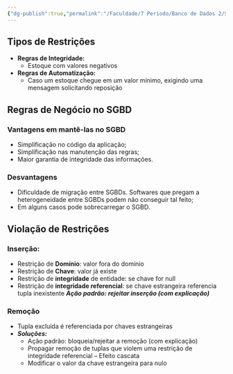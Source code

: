 ```yaml
---
{"dg-publish":true,"permalink":"/Faculdade/7 Periodo/Banco de Dados 2/Sub-Notes/Regras de Negócio/","tags":["BD"],"created":"2024-03-07T10:08:52.657-03:00"}
---
```


## Tipos de Restrições
- **Regras de Integridade:**
	- Estoque com valores negativos
- **Regras de Automatização:**
	- Caso um estoque chegue em um valor mínimo, exigindo uma mensagem solicitando reposição
## Regras de Negócio no SGBD
### Vantagens em mantê-las no SGBD
- Simplificação no código da aplicação;
- Simplificação nas manutenção das regras;
- Maior garantia de integridade das informações.
### Desvantagens
- Dificuldade de migração entre SGBDs. Softwares que pregam a heterogeneidade entre SGBDs podem não conseguir tal feito;
- Em alguns casos pode sobrecarregar o SGBD.
## Violação de Restrições
### Inserção:
- Restrição de **Domínio**: valor fora do domínio
- Restrição de **Chave**: valor já existe
- Restrição de **integridade** de entidade: se chave for null
- Restrição de **integridade referencial**: se chave estrangeira referencia tupla inexistente
***Ação padrão: rejeitar inserção (com explicação)***

### Remoção
- Tupla excluída é referenciada por chaves estrangeiras
- ***Soluções:***
	- Ação padrão: bloqueia/rejeitar a remoção (com explicação)
	- Propagar remoção de tuplas que violem uma restrição de integridade referencial – Efeito cascata
	- Modificar o valor da chave estrangeira para nulo